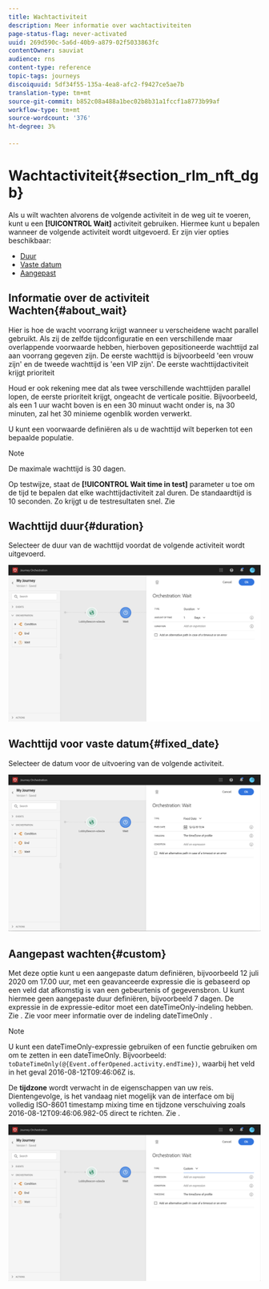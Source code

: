```yaml
---
title: Wachtactiviteit
description: Meer informatie over wachtactiviteiten
page-status-flag: never-activated
uuid: 269d590c-5a6d-40b9-a879-02f5033863fc
contentOwner: sauviat
audience: rns
content-type: reference
topic-tags: journeys
discoiquuid: 5df34f55-135a-4ea8-afc2-f9427ce5ae7b
translation-type: tm+mt
source-git-commit: b852c08a488a1bec02b8b31a1fccf1a8773b99af
workflow-type: tm+mt
source-wordcount: '376'
ht-degree: 3%

---
```



# Wachtactiviteit{#section_rlm_nft_dgb}

Als u wilt wachten alvorens de volgende activiteit in de weg uit te voeren, kunt u een **[!UICONTROL Wait]** activiteit gebruiken. Hiermee kunt u bepalen wanneer de volgende activiteit wordt uitgevoerd. Er zijn vier opties beschikbaar:

* [Duur](#duration)
* [Vaste datum](#fixed_date)
* [Aangepast](#custom)

<!--* [Email send time optimization](#email_send_time_optimization)-->

## Informatie over de activiteit Wachten{#about_wait}

Hier is hoe de wacht voorrang krijgt wanneer u verscheidene wacht parallel gebruikt. Als zij de zelfde tijdconfiguratie en een verschillende maar overlappende voorwaarde hebben, hierboven gepositioneerde wachttijd zal aan voorrang gegeven zijn. De eerste wachttijd is bijvoorbeeld &#39;een vrouw zijn&#39; en de tweede wachttijd is &#39;een VIP zijn&#39;. De eerste wachttijdactiviteit krijgt prioriteit

Houd er ook rekening mee dat als twee verschillende wachttijden parallel lopen, de eerste prioriteit krijgt, ongeacht de verticale positie. Bijvoorbeeld, als een 1 uur wacht boven is en een 30 minuut wacht onder is, na 30 minuten, zal het 30 minieme ogenblik worden verwerkt.

U kunt een voorwaarde definiëren als u de wachttijd wilt beperken tot een bepaalde populatie.

>[!NOTE]
>
>De maximale wachttijd is 30 dagen.
>
>Op testwijze, staat de **[!UICONTROL Wait time in test]** parameter u toe om de tijd te bepalen dat elke wachttijdactiviteit zal duren. De standaardtijd is 10 seconden. Zo krijgt u de testresultaten snel. Zie [](../building-journeys/testing-the-journey.md)

## Wachttijd duur{#duration}

Selecteer de duur van de wachttijd voordat de volgende activiteit wordt uitgevoerd.

![](../assets/journey55.png)

## Wachttijd voor vaste datum{#fixed_date}

Selecteer de datum voor de uitvoering van de volgende activiteit.

![](../assets/journey56.png)

## Aangepast wachten{#custom}

Met deze optie kunt u een aangepaste datum definiëren, bijvoorbeeld 12 juli 2020 om 17.00 uur, met een geavanceerde expressie die is gebaseerd op een veld dat afkomstig is van een gebeurtenis of gegevensbron. U kunt hiermee geen aangepaste duur definiëren, bijvoorbeeld 7 dagen. De expressie in de expressie-editor moet een dateTimeOnly-indeling hebben. Zie [](../expression/expressionadvanced.md). Zie voor meer informatie over de indeling dateTimeOnly [](../expression/data-types.md).

>[!NOTE]
>
>U kunt een dateTimeOnly-expressie gebruiken of een functie gebruiken om om te zetten in een dateTimeOnly. Bijvoorbeeld: ```toDateTimeOnly(@{Event.offerOpened.activity.endTime})```, waarbij het veld in het geval 2016-08-12T09:46:06Z is.
>
>De **tijdzone** wordt verwacht in de eigenschappen van uw reis. Dientengevolge, is het vandaag niet mogelijk van de interface om bij volledig ISO-8601 timestamp mixing time en tijdzone verschuiving zoals 2016-08-12T09:46:06.982-05 direct te richten. Zie [](../building-journeys/timezone-management.md).

![](../assets/journey57.png)

<!--## Email send time optimization{#email_send_time_optimization}

>[!CAUTION]
>
>The email send time optimization capability is only available to customers who use the [Adobe Experience Platform Data Connector](https://docs.adobe.com/content/help/en/campaign-standard/using/developing/mapping-campaign-and-aep-data/aep-about-data-connector.html).

This type of wait uses a score calculated in the Adobe Experience Platform. The score calculates the propensity to click or open an email in the future based on past behavior. Note that the algorithm calculating the score needs a certain amount of data to work. As a result, when it does not have enough data, the default wait time will apply. At publication time, you’ll be notified that the default time applies.

>[!NOTE]
>
>The first event of your journey must have a namespace.
>
>This capability is only available after an **[!UICONTROL Email]** activity. You need to have Adobe Campaign Standard.

1. In the **[!UICONTROL Amount of time]** field, define the number of hours to consider to optimize email sending.
1. In the **[!UICONTROL Optimization type]** field, choose if the optimization should increase clicks or opens.
1. In the **[!UICONTROL Default time]** field, define the default time to wait if the predictive send time score is not available.

    >[!NOTE]
    >
    >Note that the send time score can be unavailable because there is not enough data to perform the calculation. In this case, you will be informed, at publication time, that the default time applies.

![](../assets/journey57bis.png)-->
